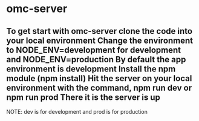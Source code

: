 # omc-server
To get start with omc-server clone the code into your local environment
Change the environment to NODE_ENV=development for development and NODE_ENV=production
By default the app environment is development
Install the npm module (npm install)
Hit the server on your local environment with the command, npm run dev or npm run prod
There it is the server is up
---------------------------------------------------------------------------------------------------------------------------
NOTE: dev is for development and prod is for production

